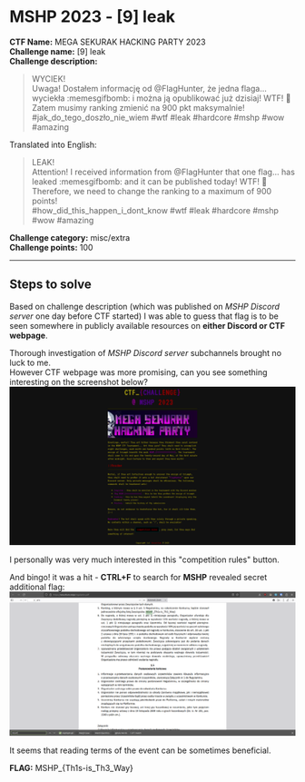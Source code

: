 # MSHP 2023 - [9] leak  

**CTF Name:** MEGA SEKURAK HACKING PARTY 2023  
**Challenge name:** [9] leak  
**Challenge description:**  
> WYCIEK!  
> Uwaga! Dostałem informację od @FlagHunter, że jedna flaga... wyciekła :memesgifbomb: i można ją opublikować już dzisiaj! WTF! :dog:   
> Zatem musimy ranking zmienić na 900 pkt maksymalnie!   
> #jak_do_tego_doszło_nie_wiem #wtf #leak #hardcore #mshp #wow #amazing  

Translated into English:  
> LEAK!  
> Attention! I received information from @FlagHunter that one flag... has leaked :memesgifbomb: and it can be published today! WTF! :dog:  
> Therefore, we need to change the ranking to a maximum of 900 points!  
> #how_did_this_happen_i_dont_know #wtf #leak #hardcore #mshp #wow #amazing  

**Challenge category:** misc/extra  
**Challenge points:** 100  

* * *  

## Steps to solve  
Based on challenge description (which was published on *MSHP Discord server* one day before CTF started) I was able to guess that flag is to be seen somewhere in publicly available resources on **either Discord or CTF webpage**.  

Thorough investigation of *MSHP Discord server* subchannels brought no luck to me.  
However CTF webpage was more promising, can you see something interesting on the screenshot below?  
![website.png](../_resources/website-1.png)  

I personally was very much interested in this "competition rules" button.  

And bingo! it was a hit - **CTRL+F** to search for **MSHP** revealed secret additional flag:  
![rules.png](../_resources/rules.png)  

It seems that reading terms of the event can be sometimes beneficial.  

**FLAG:** MSHP_{Th1s-is_Th3_Way}